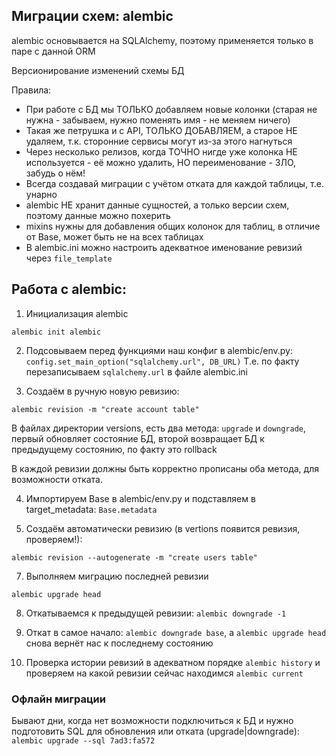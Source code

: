 ## Миграции схем: alembic

alembic основывается на SQLAlchemy, поэтому применяется только в паре с данной ORM

Версионирование изменений схемы БД

Правила:
 - При работе с БД мы ТОЛЬКО добавляем новые колонки (старая не нужна - забываем,
нужно поменять имя - не меняем ничего)
 - Такая же петрушка и с API, ТОЛЬКО ДОБАВЛЯЕМ, а старое НЕ удаляем, т.к. сторонние
сервисы могут из-за этого нагнуться
 - Через несколько релизов, когда ТОЧНО нигде уже колонка НЕ используется - её
можно удалить, НО переименование - ЗЛО, забудь о нём!
 - Всегда создавай миграции с учётом отката для каждой таблицы, т.е. унарно
 - alembic НЕ хранит данные сущностей, а только версии схем, поэтому данные можно
похерить
 - mixins нужны для добавления общих колонок для таблиц, в отличие от Base,
может быть не на всех таблицах
 - В alembic.ini можно настроить адекватное именование ревизий через `file_template`

## Работа с alembic:
1. Инициализация alembic
```shell
alembic init alembic
```
2. Подсовываем перед функциями наш конфиг в alembic/env.py:
`config.set_main_option("sqlalchemy.url", DB_URL)`
Т.е. по факту перезаписываем `sqlalchemy.url` в файле alembic.ini

3. Создаём в ручную новую ревизию:
```shell
alembic revision -m "create account table"
```

В файлах директории versions, есть два метода: `upgrade` и `downgrade`,
первый обновляет состояние БД, второй возвращает БД к предыдущему состоянию,
по факту это rollback

В каждой ревизии должны быть корректно прописаны оба метода, для возможности отката.

4. Импортируем Base в alembic/env.py и подставляем в target_metadata:
`Base.metadata`

5. Создаём автоматически ревизию (в vertions появится ревизия, проверяем!):
```shell
alembic revision --autogenerate -m "create users table"
```

7. Выполняем миграцию последней ревизии
```shell
alembic upgrade head
```

8. Откатываемся к предыдущей ревизии: `alembic downgrade -1`

9. Откат в самое начало: `alembic downgrade base`, а
`alembic upgrade head` снова вернёт нас к последнему состоянию

10. Проверка истории ревизий в адекватном порядке `alembic history`
и проверяем на какой ревизии сейчас находимся `alembic current`

### Офлайн миграции
Бывают дни, когда нет возможности подключиться к БД и нужно подготовить SQL
для обновления или отката (upgrade|downgrade):
`alembic upgrade --sql 7ad3:fa572`

[//]: # (revision = "fa572fa8023c")
[//]: # (down_revision = "7ad378002ee7")













